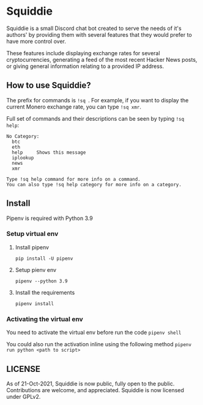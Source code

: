 # Squiddie

Squiddie is a small Discord chat bot created to serve the needs of it's authors' by providing them with several features that they would prefer to have more control over.

These features include displaying exchange rates for several cryptocurrencies, generating a feed of the most recent Hacker News posts, or giving general information relating to a provided IP address.

## How to use Squiddie?

The prefix for commands is `!sq `. For example, if you want to display the current Monero exchange rate, you can type `!sq xmr`.

Full set of commands and their descriptions can be seen by typing `!sq help`:

```
No Category:
  btc
  eth
  help     Shows this message
  iplookup
  news
  xmr

Type !sq help command for more info on a command.
You can also type !sq help category for more info on a category.
```

## Install

Pipenv is required with Python 3.9

### Setup virtual env

1. Install pipenv

   `pip install -U pipenv`

2. Setup pienv env
   
   `pipenv --python 3.9`

3. Install the requirements
   
   `pipenv install`

### Activating the virtual env

You need to activate the virtual env before run the code
`pipenv shell`

You could also run the activation inline using the following method
`pipenv run python <path to script>`

## LICENSE

As of 21-Oct-2021, Squiddie is now public, fully open to the public. Contributions are welcome, and appreciated.
Squiddie is now licensed under GPLv2.
